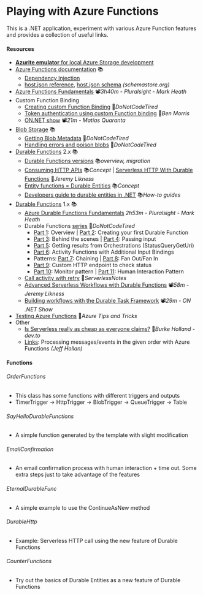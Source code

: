 # Playing with Azure Functions
This is a .NET application, experiment with various Azure Function features and provides a collection of useful links.

#### Resources
- [**Azurite emulator** for local Azure Storage development](https://learn.microsoft.com/en-us/azure/storage/common/storage-use-azurite)
- [Azure Functions documentation](https://learn.microsoft.com/en-us/azure/azure-functions) 📚
  - [Dependency Injection](https://docs.microsoft.com/en-us/azure/azure-functions/functions-dotnet-dependency-injection)
  - [host.json reference](https://docs.microsoft.com/en-us/azure/azure-functions/functions-host-json), [host.json schema](http://json.schemastore.org/host) *(schemastore.org)*
- [Azure Functions Fundamentals](https://app.pluralsight.com/library/courses/azure-functions-fundamentals) 📽️*3h40m - Pluralsight - Mark Heath*
- Custom Function Binding
  - [Creating custom Function Binding](http://dontcodetired.com/blog/post/Creating-Custom-Azure-Functions-Bindings) 📓*DoNotCodeTired*
  - [Token authentication using custom Function binding](https://www.ben-morris.com/custom-token-authentication-in-azure-functions-using-bindings) 📓*Ben Morris*
  - [ON.NET show](https://youtu.be/vKrUn9qiUI8?t=60) 📽️*21m - Matías Quaranta*
- [Blob Storage](https://docs.microsoft.com/en-us/azure/azure-functions/functions-bindings-storage-blob) 📚
  - [Getting Blob Metadata](http://dontcodetired.com/blog/post/Getting-Blob-Metadata-When-Using-Azure-Functions-Blob-Storage-Triggers) 📓*DoNotCodeTired*
  - [Handling errors and poison blobs](http://dontcodetired.com/blog/post/Handling-Errors-and-Poison-Blobs-in-Azure-Functions-With-Azure-Blob-Storage-Triggers) 📓*DoNotCodeTired*
- [Durable Functions](https://docs.microsoft.com/en-ie/azure/azure-functions/durable) 2.x 📚
  - [Durable Functions versions](https://docs.microsoft.com/en-us/azure/azure-functions/durable/durable-functions-versions) 📚*overview, migration*
  - [Consuming HTTP APIs](https://docs.microsoft.com/en-us/azure/azure-functions/durable/durable-functions-http-features#consuming-http-apis) 📚*Concept* | [Serverless HTTP With Durable Functions](https://blog.jeremylikness.com/blog/serverless-http-with-durable-functions) 📓*Jeremy Likness*
  - [Entity functions = Durable Entities](https://docs.microsoft.com/en-us/azure/azure-functions/durable/durable-functions-entities) 📚*Concept*
  - [Developers guide to durable entities in .NET](https://docs.microsoft.com/en-us/azure/azure-functions/durable/durable-functions-dotnet-entities) 📚*How-to guides*
- [Durable Functions](https://docs.microsoft.com/en-ie/azure/azure-functions/durable) 1.x 📚
  - [Azure Durable Functions Fundamentals](https://app.pluralsight.com/library/courses/azure-durable-functions-fundamentals) *2h53m - Pluralsight - Mark Heath*
  - Durable Functions [series](http://dontcodetired.com/blog/?tag=durfuncseries) 📓*DoNotCodeTired*
    - [Part 1](http://dontcodetired.com/blog/post/Understanding-Azure-Durable-Functions-Part-1-Overview): Overview | [Part 2](http://dontcodetired.com/blog/post/Understanding-Azure-Durable-Functions-Part-2-Creating-Your-First-Durable-Function): Creating your first Durable Function
    - [Part 3](http://dontcodetired.com/blog/post/Understanding-Azure-Durable-Functions-Part-3-What-Is-Durability): Behind the scenes | [Part 4](http://dontcodetired.com/blog/post/Understanding-Azure-Durable-Functions-Part-4-Passing-Input-To-Orchestrations-and-Activities): Passing input
    - [Part 5](http://dontcodetired.com/blog/post/Understanding-Azure-Durable-Functions-Part-5-Getting-Results-from-Orchestrations): Getting results from Orchestrations (StatusQueryGetUri)
    - [Part 6](http://dontcodetired.com/blog/post/Understanding-Azure-Durable-Functions-Part-6-Activity-Functions-with-Additional-Input-Bindings): Activity Functions with Additional Input Bindings
    - Patterns: [Part 7](http://dontcodetired.com/blog/post/Understanding-Azure-Durable-Functions-Part-7-The-Function-Chaining-Pattern): Chaining | [Part 8](http://dontcodetired.com/blog/post/Understanding-Azure-Durable-Functions-Part-8-The-Fan-OutFan-In-Pattern): Fan Out/Fan In
    - [Part 9](http://dontcodetired.com/blog/post/Understanding-Azure-Durable-Functions-Part-9-The-Asynchronous-HTTP-API-Pattern): Custom HTTP endpoint to check status
    - [Part 10](http://dontcodetired.com/blog/post/Understanding-Azure-Durable-Functions-Part-10-The-Monitor-Pattern): Monitor pattern | [Part 11](http://dontcodetired.com/blog/post/Understanding-Azure-Durable-Functions-Part-11-The-Asynchronous-Human-Interaction-Pattern): Human Interaction Pattern
  - [Call activity with retry](https://www.serverlessnotes.com/docs/retries-with-azure-durable-functions) 📓*ServerlessNotes*
  - [Advanced Serverless Workflows with Durable Functions](https://youtu.be/QvaPka0lmdU) 📽️*58m - Jeremy Likness*
  - [Building workflows with the Durable Task Framework](https://www.youtube.com/watch?v=11a4FMm5BHU) 📽️*29m - ON .NET Show*
- [Testing Azure Functions](https://microsoft.github.io/AzureTipsAndTricks/blog/tip196.html) 📓*Azure Tips and Tricks*
- Other
  - [Is Serverless really as cheap as everyone claims?](https://dev.to/azure/is-serverless-really-as-cheap-as-everyone-claims-4i9n) 📓*Burke Holland - dev.to*
  - [Links](https://github.com/19balazs86/AzureServiceBus): Processing messages/events in the given order with Azure Functions *(Jeff Hollan)*

#### Functions

###### OrderFunctions
- This class has some functions with different triggers and outputs
- TimerTrigger -> HttpTrigger -> BlobTrigger -> QueueTrigger -> Table

###### SayHelloDurableFunctions
- A simple function generated by the template with slight modification

###### EmailConfirmation
- An email confirmation process with human interaction + time out. Some extra steps just to take advantage of the features

###### EternalDurableFunc
- A simple example to use the ContinueAsNew method

###### DurableHttp
- Example: Serverless HTTP call using the new feature of Durable Functions

###### CounterFunctions
- Try out the basics of Durable Entities as a new feature of Durable Functions